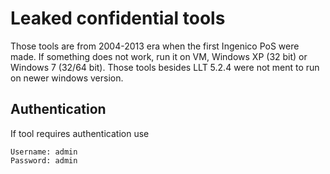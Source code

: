 # Leaked confidential tools
Those tools are from 2004-2013 era when the first Ingenico PoS were made. If something does not work, run it on VM, Windows XP (32 bit) or Windows 7 (32/64 bit). Those tools besides LLT 5.2.4 were not ment to run on newer windows version.

## Authentication
If tool requires authentication use 
```
Username: admin
Password: admin
```
